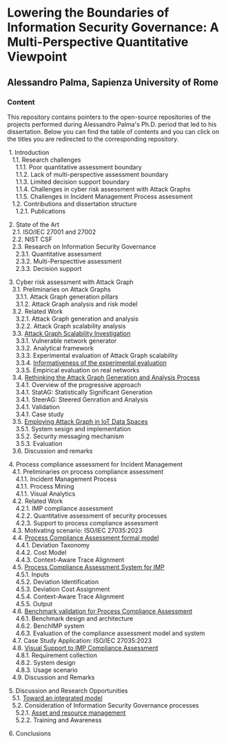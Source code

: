 # Lowering the Boundaries of Information Security Governance: A Multi-Perspective Quantitative Viewpoint

## Alessandro Palma, Sapienza University of Rome

### Content

This repository contains pointers to the open-source repositories of the projects performed during Alessandro Palma's Ph.D. period that led to his dissertation. Below you can find the table of contents and you can click on the titles you are redirected to the corresponding repository.

&nbsp;1. Introduction  
&nbsp;&nbsp;&nbsp;1.1. Research challenges  
&nbsp;&nbsp;&nbsp;&nbsp;&nbsp;1.1.1. Poor quantitative assessment boundary  
&nbsp;&nbsp;&nbsp;&nbsp;&nbsp;1.1.2. Lack of multi-perspective assessment boundary  
&nbsp;&nbsp;&nbsp;&nbsp;&nbsp;1.1.3. Limited decision support boundary  
&nbsp;&nbsp;&nbsp;&nbsp;&nbsp;1.1.4. Challenges in cyber risk assessment with Attack Graphs  
&nbsp;&nbsp;&nbsp;&nbsp;&nbsp;1.1.5. Challenges in Incident Management Process assessment   
&nbsp;&nbsp;&nbsp;1.2. Contributions and dissertation structure  
&nbsp;&nbsp;&nbsp;&nbsp;&nbsp;1.2.1. Publications   

&nbsp;2. State of the Art  
&nbsp;&nbsp;&nbsp;2.1. ISO/IEC 27001 and 27002  
&nbsp;&nbsp;&nbsp;2.2. NIST CSF  
&nbsp;&nbsp;&nbsp;2.3. Research on Information Security Governance  
&nbsp;&nbsp;&nbsp;&nbsp;&nbsp;2.3.1. Quantitative assessment   
&nbsp;&nbsp;&nbsp;&nbsp;&nbsp;2.3.2. Multi-Perspecttive assessment   
&nbsp;&nbsp;&nbsp;&nbsp;&nbsp;2.3.3. Decision support     

&nbsp;3. Cyber risk assessment with Attack Graph  
&nbsp;&nbsp;&nbsp;3.1. Preliminaries on Attack Graphs    
&nbsp;&nbsp;&nbsp;&nbsp;&nbsp;3.1.1. Attack Graph generation pillars  
&nbsp;&nbsp;&nbsp;&nbsp;&nbsp;3.1.2. Attack Graph analysis and risk model    
&nbsp;&nbsp;&nbsp;3.2. Related Work    
&nbsp;&nbsp;&nbsp;&nbsp;&nbsp;3.2.1. Attack Graph generation and analysis  
&nbsp;&nbsp;&nbsp;&nbsp;&nbsp;3.2.2. Attack Graph scalability analysis    
&nbsp;&nbsp;&nbsp;3.3. [Attack Graph Scalability Investigation](https://github.com/Ale96Pa/ag_experimental_evaluation)  
&nbsp;&nbsp;&nbsp;&nbsp;&nbsp;3.3.1. Vulnerable network generator  
&nbsp;&nbsp;&nbsp;&nbsp;&nbsp;3.3.2. Analytical framework    
&nbsp;&nbsp;&nbsp;&nbsp;&nbsp;3.3.3. Experimental evaluation of Attack Graph scalability    
&nbsp;&nbsp;&nbsp;&nbsp;&nbsp;3.3.4. [Informativeness of the experimental evaluation](https://github.com/ds-square/self-protecting-ag)    
&nbsp;&nbsp;&nbsp;&nbsp;&nbsp;3.3.5. Empirical evaluation on real networks   
&nbsp;&nbsp;&nbsp;3.4. [Rethinking the Attack Graph Generation and Analysis Process](https://github.com/XAIber-lab/ProgressiveAttackGraph)  
&nbsp;&nbsp;&nbsp;&nbsp;&nbsp;3.4.1. Overview of the progressive approach  
&nbsp;&nbsp;&nbsp;&nbsp;&nbsp;3.4.1. StatAG: Statistically Significant Generation  
&nbsp;&nbsp;&nbsp;&nbsp;&nbsp;3.4.1. SteerAG: Steered Genration and Analysis  
&nbsp;&nbsp;&nbsp;&nbsp;&nbsp;3.4.1. Validation  
&nbsp;&nbsp;&nbsp;&nbsp;&nbsp;3.4.1. Case study  
&nbsp;&nbsp;&nbsp;3.5. [Employing Attack Graph in IoT Data Spaces](https://github.com/Ale96Pa/ag-iot)  
&nbsp;&nbsp;&nbsp;&nbsp;&nbsp;3.5.1. System sesign and implementation  
&nbsp;&nbsp;&nbsp;&nbsp;&nbsp;3.5.2. Security messaging mechanism  
&nbsp;&nbsp;&nbsp;&nbsp;&nbsp;3.5.3. Evaluation  
&nbsp;&nbsp;&nbsp;3.6. Discussion and remarks    

&nbsp;4. Process compliance assessment for Incident Management  
&nbsp;&nbsp;&nbsp;4.1. Preliminaries on process compliance assessment  
&nbsp;&nbsp;&nbsp;&nbsp;&nbsp;4.1.1. Incident Management Process  
&nbsp;&nbsp;&nbsp;&nbsp;&nbsp;4.1.1. Process Mining  
&nbsp;&nbsp;&nbsp;&nbsp;&nbsp;4.1.1. Visual Analytics  
&nbsp;&nbsp;&nbsp;4.2. Related Work   
&nbsp;&nbsp;&nbsp;&nbsp;&nbsp;4.2.1. IMP compliance assessment  
&nbsp;&nbsp;&nbsp;&nbsp;&nbsp;4.2.2. Quantitative assessment of security processes  
&nbsp;&nbsp;&nbsp;&nbsp;&nbsp;4.2.3. Support to process compliance assessment  
&nbsp;&nbsp;&nbsp;4.3. Motivating scenario: ISO/IEC 27035:2023   
&nbsp;&nbsp;&nbsp;4.4. [Process Compliance Assessment formal model](https://github.com/bpm-diag/PL_DEC_ALIGNER)   
&nbsp;&nbsp;&nbsp;&nbsp;&nbsp;4.4.1. Deviation Taxonomy  
&nbsp;&nbsp;&nbsp;&nbsp;&nbsp;4.4.2. Cost Model  
&nbsp;&nbsp;&nbsp;&nbsp;&nbsp;4.4.3. Context-Aware Trace Alignment  
&nbsp;&nbsp;&nbsp;4.5. [Process Compliance Assessment System for IMP](https://github.com/Ale96Pa/ComplianceAssessmentSystem)   
&nbsp;&nbsp;&nbsp;&nbsp;&nbsp;4.5.1. Inputs  
&nbsp;&nbsp;&nbsp;&nbsp;&nbsp;4.5.2. Deviation Identification  
&nbsp;&nbsp;&nbsp;&nbsp;&nbsp;4.5.3. Deviation Cost Assignment  
&nbsp;&nbsp;&nbsp;&nbsp;&nbsp;4.5.4. Context-Aware Trace Alignment  
&nbsp;&nbsp;&nbsp;&nbsp;&nbsp;4.5.5. Output  
&nbsp;&nbsp;&nbsp;4.6. [Benchmark validation for Process Compliance Assessment](https://github.com/Ale96Pa/BenchIMP)   
&nbsp;&nbsp;&nbsp;&nbsp;&nbsp;4.6.1. Benchmark design and architecture  
&nbsp;&nbsp;&nbsp;&nbsp;&nbsp;4.6.2. BenchIMP system  
&nbsp;&nbsp;&nbsp;&nbsp;&nbsp;4.6.3. Evaluation of the compliance assessment model and system  
&nbsp;&nbsp;&nbsp;4.7. Case Study Application: ISO/IEC 27035:2023   
&nbsp;&nbsp;&nbsp;4.8. [Visual Support to IMP Compliance Assessment](https://github.com/Ale96Pa/IMPAVID)   
&nbsp;&nbsp;&nbsp;&nbsp;&nbsp;4.8.1. Requirement collection  
&nbsp;&nbsp;&nbsp;&nbsp;&nbsp;4.8.2. System design  
&nbsp;&nbsp;&nbsp;&nbsp;&nbsp;4.8.3. Usage scenario  
&nbsp;&nbsp;&nbsp;4.9. Discussion and Remarks   

&nbsp;5. Discussion and Research Opportunities  
&nbsp;&nbsp;&nbsp;5.1. [Toward an integrated model](https://github.com/Ale96Pa/MultiPerspectiveRisk)  
&nbsp;&nbsp;&nbsp;5.2. Consideration of Information Security Governance processes  
&nbsp;&nbsp;&nbsp;&nbsp;&nbsp;5.2.1. [Asset and resource management](https://github.com/ds-square/monitoring_mgm)  
&nbsp;&nbsp;&nbsp;&nbsp;&nbsp;5.2.2. Training and Awareness  

&nbsp;6. Conclusions
